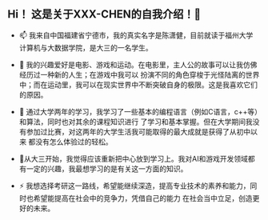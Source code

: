 ## Hi！ 这是关于XXX-CHEN的自我介绍！👋


- 📫 我来自中国福建省宁德市，我的真实名字是陈潇健，目前就读于福州大学计算机与大数据学院，是大三的一名学生。

- 🌱 我的兴趣爱好是电影、游戏和运动。在电影里，主人公的故事可以让我仿佛经历过一种新的人生；在游戏中我可以
  扮演不同的角色穿梭于光怪陆离的世界中；而在运动里，我可以在现实世界中不断突破自身的极限。这是我喜欢它们的原因。

- 🤔 通过大学两年的学习，我学习了一些基本的编程语言（例如C语言，c++等）和算法，同时也对其余的课程知识进行
  了学习和基本掌握。但在大学期间我没有参加过比赛，对这两年的大学生活我可能取得的最大成就是获得了从初中以来
  都没有怎么体验过的轻松。

-  💬从大三开始，我觉得应该重新把中心放到学习上。我对AI和游戏开发领域都有一定的兴趣，我最想学习的是有关这一方面的知识。

- ⚡ 我想选择考研这一路线，希望能继续深造，提高专业技术的素养和能力，同时也希望能提高在社会中的竞争力，凭借自己的能力
  在社会当中立足，创造更好的未来。

